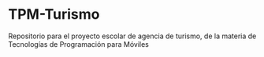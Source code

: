 # TPM-Turismo
Repositorio para el proyecto escolar de agencia de turismo, de la materia de Tecnologías de Programación para Móviles
